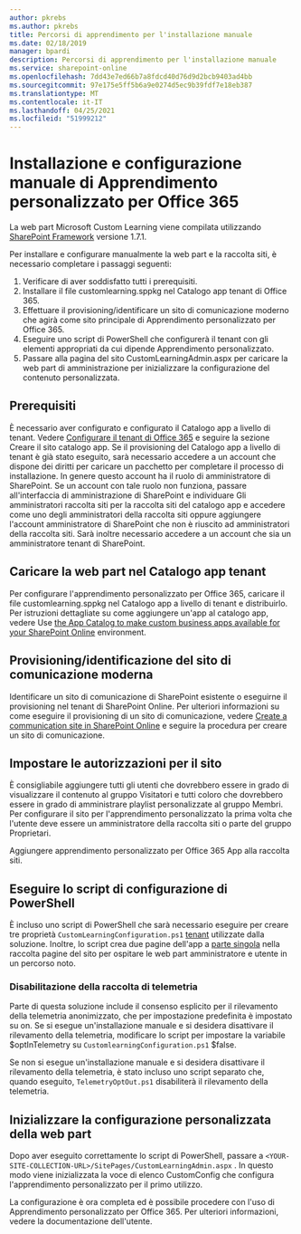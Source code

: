 ```yaml
---
author: pkrebs
ms.author: pkrebs
title: Percorsi di apprendimento per l'installazione manuale
ms.date: 02/18/2019
manager: bpardi
description: Percorsi di apprendimento per l'installazione manuale
ms.service: sharepoint-online
ms.openlocfilehash: 7dd43e7ed66b7a8fdcd40d76d9d2bcb9403ad4bb
ms.sourcegitcommit: 97e175e5ff5b6a9e0274d5ec9b39fdf7e18eb387
ms.translationtype: MT
ms.contentlocale: it-IT
ms.lasthandoff: 04/25/2021
ms.locfileid: "51999212"
---
```

# <a name="manually-installing-and-configuring-custom-learning-for-office-365"></a>Installazione e configurazione manuale di Apprendimento personalizzato per Office 365

La web part Microsoft Custom Learning viene compilata utilizzando [SharePoint Framework](/sharepoint/dev/spfx/sharepoint-framework-overview) versione 1.7.1.

Per installare e configurare manualmente la web part e la raccolta siti, è necessario completare i passaggi seguenti:

1. Verificare di aver soddisfatto tutti i prerequisiti.
1. Installare il file customlearning.sppkg nel Catalogo app tenant di Office 365.
1. Effettuare il provisioning/identificare un sito di comunicazione moderno che agirà come sito principale di Apprendimento personalizzato per Office 365.
1. Eseguire uno script di PowerShell che configurerà il tenant con gli elementi appropriati da cui dipende Apprendimento personalizzato.
1. Passare alla pagina del sito CustomLearningAdmin.aspx per caricare la web part di amministrazione per inizializzare la configurazione del contenuto personalizzata.

## <a name="prerequisites"></a>Prerequisiti

È necessario aver configurato e configurato il Catalogo app a livello di tenant. Vedere [Configurare il tenant di Office 365](/sharepoint/dev/spfx/set-up-your-developer-tenant#create-app-catalog-site) e seguire la sezione Creare il sito catalogo app. Se il provisioning del Catalogo app a livello di tenant è già stato eseguito, sarà necessario accedere a un account che dispone dei diritti per caricare un pacchetto per completare il processo di installazione. In genere questo account ha il ruolo di amministratore di SharePoint. Se un account con tale ruolo non funziona, passare all'interfaccia di amministrazione di SharePoint e individuare Gli amministratori raccolta siti per la raccolta siti del catalogo app e accedere come uno degli amministratori della raccolta siti oppure aggiungere l'account amministratore di SharePoint che non è riuscito ad amministratori della raccolta siti. Sarà inoltre necessario accedere a un account che sia un amministratore tenant di SharePoint.

## <a name="upload-the-web-part-to-the-tenant-app-catalog"></a>Caricare la web part nel Catalogo app tenant

Per configurare l'apprendimento personalizzato per Office 365, caricare il file customlearning.sppkg nel Catalogo app a livello di tenant e distribuirlo. Per istruzioni dettagliate su come aggiungere un'app al catalogo app, vedere Use [the App Catalog to make custom business apps available for your SharePoint Online](/sharepoint/use-app-catalog) environment.

## <a name="provisionidentify-modern-communication-site"></a>Provisioning/identificazione del sito di comunicazione moderna

Identificare un sito di comunicazione di SharePoint esistente o eseguirne il provisioning nel tenant di SharePoint Online. Per ulteriori informazioni su come eseguire il provisioning di un sito di comunicazione, vedere [Create a communication site in SharePoint Online](https://support.office.com/article/create-a-communication-site-in-sharepoint-online-7fb44b20-a72f-4d2c-9173-fc8f59ba50eb) e seguire la procedura per creare un sito di comunicazione.

## <a name="set-permissions-for-the-site"></a>Impostare le autorizzazioni per il sito

È consigliabile aggiungere tutti gli utenti che dovrebbero essere in grado di visualizzare il contenuto al gruppo Visitatori e tutti coloro che dovrebbero essere in grado di amministrare playlist personalizzate al gruppo Membri. Per configurare il sito per l'apprendimento personalizzato la prima volta che l'utente deve essere un amministratore della raccolta siti o parte del gruppo Proprietari.

Aggiungere apprendimento personalizzato per Office 365 App alla raccolta siti.

## <a name="execute-powershell-configuration-script"></a>Eseguire lo script di configurazione di PowerShell

È incluso uno script di PowerShell che sarà necessario eseguire per creare tre proprietà `CustomLearningConfiguration.ps1` [tenant](/sharepoint/dev/spfx/tenant-properties) utilizzate dalla soluzione. Inoltre, lo script crea due pagine dell'app a [parte singola](/sharepoint/dev/spfx/web-parts/single-part-app-pages) nella raccolta pagine del sito per ospitare le web part amministratore e utente in un percorso noto.

### <a name="disabling-telemetry-collection"></a>Disabilitazione della raccolta di telemetria

Parte di questa soluzione include il consenso esplicito per il rilevamento della telemetria anonimizzato, che per impostazione predefinita è impostato su on. Se si esegue un'installazione manuale e si desidera disattivare il rilevamento della telemetria, modificare lo script per impostare la variabile $optInTelemetry su `CustomlearningConfiguration.ps1` $false.

Se non si esegue un'installazione manuale e si desidera disattivare il rilevamento della telemetria, è stato incluso uno script separato che, quando eseguito, `TelemetryOptOut.ps1` disabiliterà il rilevamento della telemetria.

## <a name="initialize-web-part-custom-configuration"></a>Inizializzare la configurazione personalizzata della web part

Dopo aver eseguito correttamente lo script di PowerShell, passare a `<YOUR-SITE-COLLECTION-URL>/SitePages/CustomLearningAdmin.aspx` . In questo modo viene inizializzata la voce di elenco CustomConfig che configura l'apprendimento personalizzato per il primo utilizzo.

La configurazione è ora completa ed è possibile procedere con l'uso di Apprendimento personalizzato per Office 365. Per ulteriori informazioni, vedere la documentazione dell'utente.
